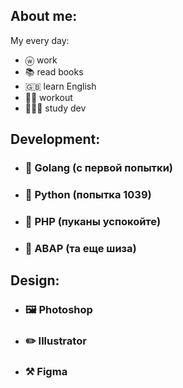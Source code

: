 ## About me:
My every day:
- ⓦ work
- 📚 read books
- 🇬🇧 learn English
- 💪🏻 workout
- 👨🏻‍💻 study dev 

## Development:
- ### 🦫 Golang   (с первой попытки)

- ### 🐍 Python   (попытка 1039)

- ### 🐘 PHP      (пуканы успокойте)

- ### 🙈 ABAP     (та еще шиза)

## Design:

- ### 🖼 Photoshop
- ### ✏️ Illustrator
- ### ⚒️ Figma
